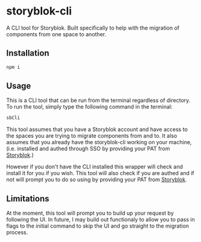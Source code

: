 # storyblok-cli

A CLI tool for Storyblok. Built specifically to help with the migration of components from one space to another.

## Installation

```zsh
npm i
```

## Usage

This is a CLI tool that can be run from the terminal regardless of directory. To run the tool, simply type the following command in the terminal:

```zsh
sbCli
```

This tool assumes that you have a Storyblok account and have access to the spaces you are trying to migrate components from and to. It also assumes that you already have the storyblok-cli working on your machine, (i.e. installed and authed through SSO by providing your PAT from [Storyblok](https://app.storyblok.com/#/me/account?tab=token).)

However if you don't have the CLI installed this wrapper will check and install it for you if you wish. This tool will also check if you are authed and if not will prompt you to do so using by providing your PAT from [Storyblok](https://app.storyblok.com/#/me/account?tab=token).

## Limitations

At the moment, this tool will prompt you to build up your request by following the UI. In future, I may build out functionaly to allow you to pass in flags to the initial command to skip the UI and go straight to the migration process.
